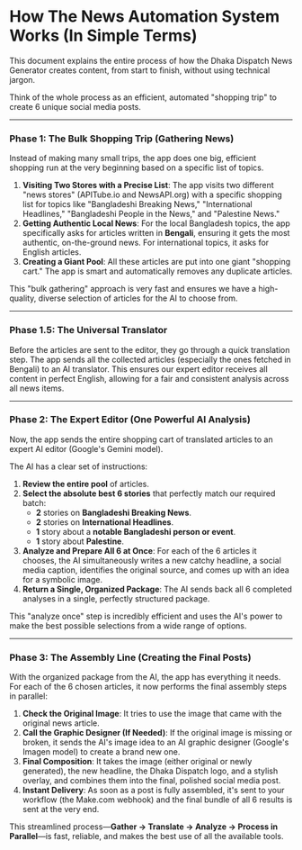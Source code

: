 
# How The News Automation System Works (In Simple Terms)

This document explains the entire process of how the Dhaka Dispatch News Generator creates content, from start to finish, without using technical jargon.

Think of the whole process as an efficient, automated "shopping trip" to create 6 unique social media posts.

---

### Phase 1: The Bulk Shopping Trip (Gathering News)

Instead of making many small trips, the app does one big, efficient shopping run at the very beginning based on a specific list of topics.

1.  **Visiting Two Stores with a Precise List**: The app visits two different "news stores" (APITube.io and NewsAPI.org) with a specific shopping list for topics like "Bangladeshi Breaking News," "International Headlines," "Bangladeshi People in the News," and "Palestine News."
2.  **Getting Authentic Local News**: For the local Bangladesh topics, the app specifically asks for articles written in **Bengali**, ensuring it gets the most authentic, on-the-ground news. For international topics, it asks for English articles.
3.  **Creating a Giant Pool**: All these articles are put into one giant "shopping cart." The app is smart and automatically removes any duplicate articles.

This "bulk gathering" approach is very fast and ensures we have a high-quality, diverse selection of articles for the AI to choose from.

---

### Phase 1.5: The Universal Translator

Before the articles are sent to the editor, they go through a quick translation step. The app sends all the collected articles (especially the ones fetched in Bengali) to an AI translator. This ensures our expert editor receives all content in perfect English, allowing for a fair and consistent analysis across all news items.

---

### Phase 2: The Expert Editor (One Powerful AI Analysis)

Now, the app sends the entire shopping cart of translated articles to an expert AI editor (Google's Gemini model).

The AI has a clear set of instructions:
1.  **Review the entire pool** of articles.
2.  **Select the absolute best 6 stories** that perfectly match our required batch:
    -   **2** stories on **Bangladeshi Breaking News**.
    -   **2** stories on **International Headlines**.
    -   **1** story about a **notable Bangladeshi person or event**.
    -   **1** story about **Palestine**.
3.  **Analyze and Prepare All 6 at Once**: For each of the 6 articles it chooses, the AI simultaneously writes a new catchy headline, a social media caption, identifies the original source, and comes up with an idea for a symbolic image.
4.  **Return a Single, Organized Package**: The AI sends back all 6 completed analyses in a single, perfectly structured package.

This "analyze once" step is incredibly efficient and uses the AI's power to make the best possible selections from a wide range of options.

---

### Phase 3: The Assembly Line (Creating the Final Posts)

With the organized package from the AI, the app has everything it needs. For each of the 6 chosen articles, it now performs the final assembly steps in parallel:

1.  **Check the Original Image**: It tries to use the image that came with the original news article.
2.  **Call the Graphic Designer (If Needed)**: If the original image is missing or broken, it sends the AI's image idea to an AI graphic designer (Google's Imagen model) to create a brand new one.
3.  **Final Composition**: It takes the image (either original or newly generated), the new headline, the Dhaka Dispatch logo, and a stylish overlay, and combines them into the final, polished social media post.
4.  **Instant Delivery**: As soon as a post is fully assembled, it's sent to your workflow (the Make.com webhook) and the final bundle of all 6 results is sent at the very end.

This streamlined process—**Gather -> Translate -> Analyze -> Process in Parallel**—is fast, reliable, and makes the best use of all the available tools.
